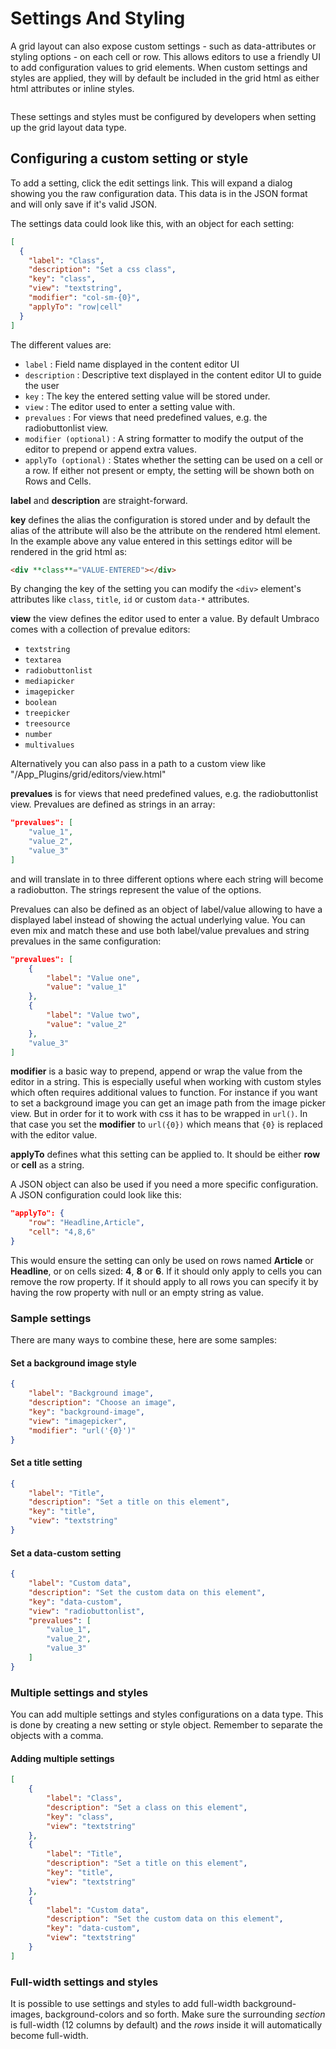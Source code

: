 # Settings And Styling

A grid layout can also expose custom settings - such as data-attributes or styling options - on each cell or row. This allows editors to use a friendly UI to add configuration values to grid elements. When custom settings and styles are applied, they will by default be included in the grid html as either html attributes or inline styles.

<figure><img src="../../built-in-property-editors/grid-layout/Images/settings.png" alt=""><figcaption></figcaption></figure>

These settings and styles must be configured by developers when setting up the grid layout data type.

## Configuring a custom setting or style

To add a setting, click the edit settings link. This will expand a dialog showing you the raw configuration data. This data is in the JSON format and will only save if it's valid JSON.

The settings data could look like this, with an object for each setting:

```json
[
  {
    "label": "Class",
    "description": "Set a css class",
    "key": "class",
    "view": "textstring",
    "modifier": "col-sm-{0}",
    "applyTo": "row|cell"
  }
]
```

The different values are:

* `label` : Field name displayed in the content editor UI
* `description` : Descriptive text displayed in the content editor UI to guide the user
* `key` : The key the entered setting value will be stored under.
* `view` : The editor used to enter a setting value with.
* `prevalues` : For views that need predefined values, e.g. the radiobuttonlist view.
* `modifier (optional)` : A string formatter to modify the output of the editor to prepend or append extra values.
* `applyTo (optional)` : States whether the setting can be used on a cell or a row. If either not present or empty, the setting will be shown both on Rows and Cells.

**label** and **description** are straight-forward.

**key** defines the alias the configuration is stored under and by default the alias of the attribute will also be the attribute on the rendered html element. In the example above any value entered in this settings editor will be rendered in the grid html as:

```html
<div **class**="VALUE-ENTERED"></div>
```

By changing the key of the setting you can modify the `<div>` element's attributes like `class`, `title`, `id` or custom `data-*` attributes.

**view** the view defines the editor used to enter a value. By default Umbraco comes with a collection of prevalue editors:

* `textstring`
* `textarea`
* `radiobuttonlist`
* `mediapicker`
* `imagepicker`
* `boolean`
* `treepicker`
* `treesource`
* `number`
* `multivalues`

Alternatively you can also pass in a path to a custom view like "/App\_Plugins/grid/editors/view.html"

**prevalues** is for views that need predefined values, e.g. the radiobuttonlist view. Prevalues are defined as strings in an array:

```json
"prevalues": [
    "value_1",
    "value_2",
    "value_3"
]
```

and will translate in to three different options where each string will become a radiobutton. The strings represent the value of the options.

Prevalues can also be defined as an object of label/value allowing to have a displayed label instead of showing the actual underlying value. You can even mix and match these and use both label/value prevalues and string prevalues in the same configuration:

```json
"prevalues": [
    {
        "label": "Value one",
        "value": "value_1"
    },
    {
        "label": "Value two",
        "value": "value_2"
    },
    "value_3"
]
```

**modifier** is a basic way to prepend, append or wrap the value from the editor in a string. This is especially useful when working with custom styles which often requires additional values to function. For instance if you want to set a background image you can get an image path from the image picker view. But in order for it to work with css it has to be wrapped in `url()`. In that case you set the **modifier** to `url({0})` which means that `{0}` is replaced with the editor value.

**applyTo** defines what this setting can be applied to. It should be either **row** or **cell** as a string.

A JSON object can also be used if you need a more specific configuration. A JSON configuration could look like this:

```json
"applyTo": {
    "row": "Headline,Article",
    "cell": "4,8,6"
}
```

This would ensure the setting can only be used on rows named **Article** or **Headline**, or on cells sized: **4**, **8** or **6**. If it should only apply to cells you can remove the row property. If it should apply to all rows you can specify it by having the row property with null or an empty string as value.

### Sample settings

There are many ways to combine these, here are some samples:

#### Set a background image style

```json
{
    "label": "Background image",
    "description": "Choose an image",
    "key": "background-image",
    "view": "imagepicker",
    "modifier": "url('{0}')"
}
```

#### Set a title setting

```json
{
    "label": "Title",
    "description": "Set a title on this element",
    "key": "title",
    "view": "textstring"
}
```

#### Set a data-custom setting

```json
{
    "label": "Custom data",
    "description": "Set the custom data on this element",
    "key": "data-custom",
    "view": "radiobuttonlist",
    "prevalues": [
        "value_1",
        "value_2",
        "value_3"
    ]
}
```

### Multiple settings and styles

You can add multiple settings and styles configurations on a data type. This is done by creating a new setting or style object. Remember to separate the objects with a comma.

#### Adding multiple settings

```json
[
    {
        "label": "Class",
        "description": "Set a class on this element",
        "key": "class",
        "view": "textstring"
    },
    {
        "label": "Title",
        "description": "Set a title on this element",
        "key": "title",
        "view": "textstring"
    },
    {
        "label": "Custom data",
        "description": "Set the custom data on this element",
        "key": "data-custom",
        "view": "textstring"
    }
]
```

### Full-width settings and styles

It is possible to use settings and styles to add full-width background-images, background-colors and so forth. Make sure the surrounding _section_ is full-width (12 columns by default) and the _rows_ inside it will automatically become full-width.
